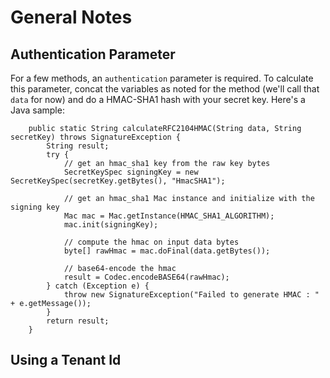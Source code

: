 # General Notes

## Authentication Parameter

For a few methods, an ```authentication``` parameter is required. To calculate this parameter, concat the variables as noted for the method (we'll call that ```data``` for now) and do a HMAC-SHA1 hash with your secret key. Here's a Java sample:

```
    public static String calculateRFC2104HMAC(String data, String secretKey) throws SignatureException {
        String result;
        try {
            // get an hmac_sha1 key from the raw key bytes
            SecretKeySpec signingKey = new SecretKeySpec(secretKey.getBytes(), "HmacSHA1");

            // get an hmac_sha1 Mac instance and initialize with the signing key
            Mac mac = Mac.getInstance(HMAC_SHA1_ALGORITHM);
            mac.init(signingKey);

            // compute the hmac on input data bytes
            byte[] rawHmac = mac.doFinal(data.getBytes());

            // base64-encode the hmac
            result = Codec.encodeBASE64(rawHmac);
        } catch (Exception e) {
            throw new SignatureException("Failed to generate HMAC : " + e.getMessage());
        }
        return result;
    }
```

## Using a Tenant Id